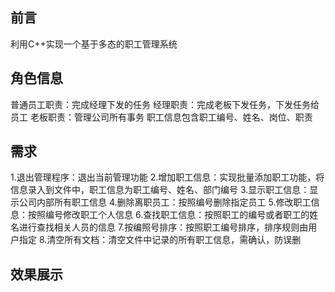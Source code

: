 <h2>前言</h2>
利用C++实现一个基于多态的职工管理系统  

<h2>角色信息</h2>
普通员工职责：完成经理下发的任务  
经理职责：完成老板下发任务，下发任务给员工  
老板职责：管理公司所有事务  
职工信息包含职工编号、姓名、岗位、职责  

<h2>需求</h2>
1.退出管理程序：退出当前管理功能  
2.增加职工信息：实现批量添加职工功能，将信息录入到文件中，职工信息为职工编号、姓名、部门编号  
3.显示职工信息：显示公司内部所有职工信息  
4.删除离职员工：按照编号删除指定员工  
5.修改职工信息：按照编号修改职工个人信息  
6.查找职工信息：按照职工的编号或者职工的姓名进行查找相关人员的信息  
7.按编照号排序：按照职工编号排序，排序规则由用户指定  
8.清空所有文档：清空文件中记录的所有职工信息，需确认，防误删  

<h2>效果展示</h2>

